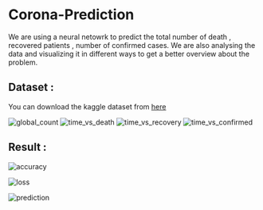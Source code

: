 # Corona-Prediction
We are using a neural netowrk to predict the total number of death , recovered patients , number of confirmed cases.
We are also analysing the data and visualizing it in different ways to get a better overview about the problem.

## Dataset :
You can download the kaggle dataset from [here](https://www.kaggle.com/sudalairajkumar/novel-corona-virus-2019-dataset/)

![global_count](https://user-images.githubusercontent.com/57902078/138547867-82a04904-c392-4fd3-933b-36f1fcc80f8d.png)
![time_vs_death](https://user-images.githubusercontent.com/57902078/138547869-c6a19207-64b8-4aa1-bb1a-27b25abf8452.png)
![time_vs_recovery](https://user-images.githubusercontent.com/57902078/138547873-170ed513-1245-43fb-92cb-c54407e3f8c2.png)
![time_vs_confirmed](https://user-images.githubusercontent.com/57902078/138547878-93359b52-e081-435c-bee5-f3edea2ebf0c.png)

## Result :
![accuracy](https://user-images.githubusercontent.com/57902078/138548239-c0995e64-5fef-4a3c-bda4-ed21a8161243.png)

![loss](https://user-images.githubusercontent.com/57902078/138548241-103b88ba-d891-432a-a557-1c7bb85e3acf.png)

![prediction](https://user-images.githubusercontent.com/57902078/138548243-f4162118-4133-4bdc-8029-34ee996ded3b.png)

